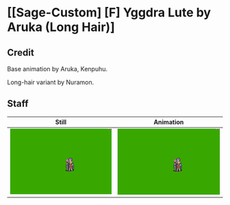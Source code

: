 # [\[Sage-Custom\] \[F\] Yggdra Lute by Aruka \(Long Hair\)]

## Credit

Base animation by Aruka, Kenpuhu.

Long-hair variant by Nuramon.

## Staff

| Still | Animation |
| :---: | :-------: |
| ![Staff still](./Staff_000.png) | ![Staff animation](./Staff.gif) |
